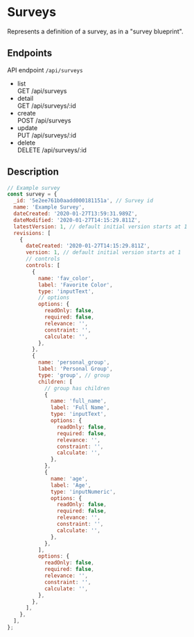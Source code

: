 # Surveys

Represents a definition of a survey, as in a "survey blueprint".

## Endpoints

API endpoint `/api/surveys`

- list<br/>GET /api/surveys
- detail<br/>GET /api/surveys/:id
- create<br/> POST /api/surveys
- update<br/> PUT /api/surveys/:id
- delete<br/> DELETE /api/surveys/:id

## Description

```javascript
// Example survey
const survey = {
  _id: '5e2ee761b0aadd000181151a', // Survey id
  name: 'Example Survey',
  dateCreated: '2020-01-27T13:59:31.989Z',
  dateModified: '2020-01-27T14:15:29.811Z',
  latestVersion: 1, // default initial version starts at 1
  revisions: [
    {
      dateCreated: '2020-01-27T14:15:29.811Z',
      version: 1, // default initial version starts at 1
      // controls
      controls: [
        {
          name: 'fav_color',
          label: 'Favorite Color',
          type: 'inputText',
          // options
          options: {
            readOnly: false,
            required: false,
            relevance: '',
            constraint: '',
            calculate: '',
          },
        },
        {
          name: 'personal_group',
          label: 'Personal Group',
          type: 'group', // group
          children: [
            // group has children
            {
              name: 'full_name',
              label: 'Full Name',
              type: 'inputText',
              options: {
                readOnly: false,
                required: false,
                relevance: '',
                constraint: '',
                calculate: '',
              },
            },
            {
              name: 'age',
              label: 'Age',
              type: 'inputNumeric',
              options: {
                readOnly: false,
                required: false,
                relevance: '',
                constraint: '',
                calculate: '',
              },
            },
          ],
          options: {
            readOnly: false,
            required: false,
            relevance: '',
            constraint: '',
            calculate: '',
          },
        },
      ],
    },
  ],
};
```
